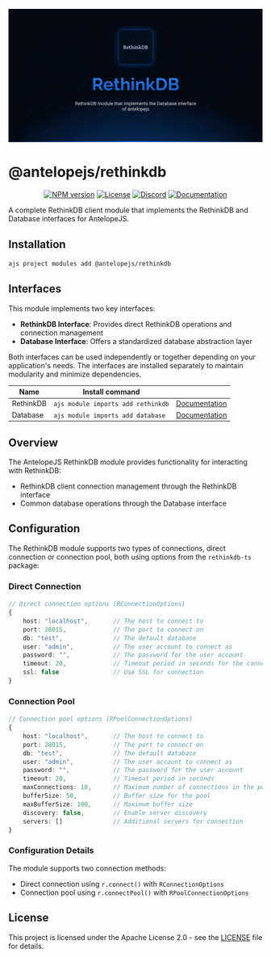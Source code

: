 ![RethinkDB](.github/social-card.png)

# @antelopejs/rethinkdb

<div align="center">
<a href="https://www.npmjs.com/package/@antelopejs/rethinkdb"><img alt="NPM version" src="https://img.shields.io/npm/v/@antelopejs/rethinkdb.svg?style=for-the-badge&labelColor=000000"></a>
<a href="./LICENSE"><img alt="License" src="https://img.shields.io/npm/l/@antelopejs/rethinkdb.svg?style=for-the-badge&labelColor=000000"></a>
<a href="https://discord.gg/C2G8QW63"><img src="https://img.shields.io/badge/Discord-18181B?logo=discord&style=for-the-badge&color=000000" alt="Discord"></a>
<a href="https://antelopejs.com/modules/rethinkdb"><img src="https://img.shields.io/badge/Docs-18181B?style=for-the-badge&color=000000" alt="Documentation"></a>
</div>

A complete RethinkDB client module that implements the RethinkDB and Database interfaces for AntelopeJS.

## Installation

```bash
ajs project modules add @antelopejs/rethinkdb
```

## Interfaces

This module implements two key interfaces:

- **RethinkDB Interface**: Provides direct RethinkDB operations and connection management
- **Database Interface**: Offers a standardized database abstraction layer

Both interfaces can be used independently or together depending on your application's needs. The interfaces are installed separately to maintain modularity and minimize dependencies.


| Name          | Install command                         |                                                                    |
| ------------- | --------------------------------------- | ------------------------------------------------------------------ |
| RethinkDB     | `ajs module imports add rethinkdb`      | [Documentation](https://github.com/AntelopeJS/interface-rethinkdb) |
| Database      | `ajs module imports add database`       | [Documentation](https://github.com/AntelopeJS/interface-database)  |

## Overview

The AntelopeJS RethinkDB module provides functionality for interacting with RethinkDB:

- RethinkDB client connection management through the RethinkDB interface
- Common database operations through the Database interface

## Configuration

The RethinkDB module supports two types of connections, direct connection or connection pool, both using options from the `rethinkdb-ts` package:

### Direct Connection

```typescript
// Direct connection options (RConnectionOptions)
{
    host: "localhost",       // The host to connect to
    port: 28015,             // The port to connect on
    db: "test",              // The default database
    user: "admin",           // The user account to connect as
    password: "",            // The password for the user account
    timeout: 20,             // Timeout period in seconds for the connection to be opened
    ssl: false               // Use SSL for connection
}
```

### Connection Pool

```typescript
// Connection pool options (RPoolConnectionOptions)
{
    host: "localhost",       // The host to connect to
    port: 28015,             // The port to connect on
    db: "test",              // The default database
    user: "admin",           // The user account to connect as
    password: "",            // The password for the user account
    timeout: 20,             // Timeout period in seconds
    maxConnections: 10,      // Maximum number of connections in the pool
    bufferSize: 50,          // Buffer size for the pool
    maxBufferSize: 100,      // Maximum buffer size
    discovery: false,        // Enable server discovery
    servers: []              // Additional servers for connection
}
```

### Configuration Details

The module supports two connection methods:

- Direct connection using `r.connect()` with `RConnectionOptions`
- Connection pool using `r.connectPool()` with `RPoolConnectionOptions`

## License

This project is licensed under the Apache License 2.0 - see the [LICENSE](LICENSE) file for details.
